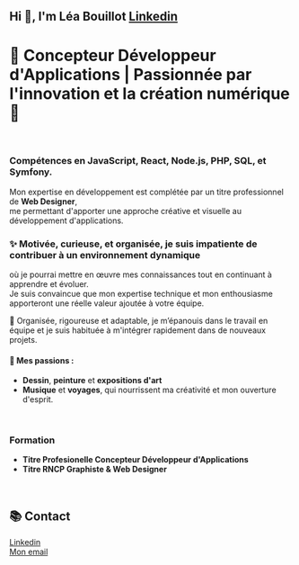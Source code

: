 ## Hi 👋, I'm Léa Bouillot  [Linkedin](https://www.linkedin.com/in/léa-bouillot-0430b2253/)

# 🚀 **Concepteur Développeur d'Applications | Passionnée par l'innovation et la création numérique** 🚀

<br>

### Compétences en **JavaScript**, **React**, **Node.js**, **PHP**, **SQL**, et **Symfony**.  
Mon expertise en développement est complétée par un titre professionnel de **Web Designer**, <br>
me permettant d'apporter une approche créative et visuelle au développement d'applications.

### ✨  **Motivée**, **curieuse**, et **organisée**, je suis impatiente de contribuer à un environnement dynamique  <br>
où je pourrai mettre en œuvre mes connaissances tout en continuant à apprendre et évoluer.  <br>
Je suis convaincue que mon expertise technique et mon enthousiasme apporteront une réelle valeur ajoutée à votre équipe.

🔧 Organisée, rigoureuse et adaptable, je m’épanouis dans le travail en équipe et je suis habituée à m'intégrer rapidement dans de nouveaux projets.

#### 🎨 Mes passions :
- **Dessin**, **peinture** et **expositions d'art**
- **Musique** et **voyages**, qui nourrissent ma créativité et mon ouverture d'esprit.

<br>

### Formation
- **Titre Profesionelle Concepteur Développeur d'Applications**
- **Titre RNCP Graphiste & Web Designer**

<br>

## 📚 Contact

[Linkedin](https://www.linkedin.com/in/léa-bouillot-0430b2253/) <br>
[Mon email](leabouillot7@gmail.com)



